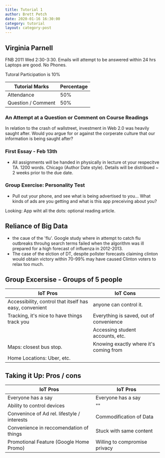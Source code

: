 ```yaml
---
title: Tutorial 1
author: Brett Petch
date: 2020-01-16 16:30:00
category: tutorial
layout: category-post
---
```


## Virginia Parnell
FNB 2011 Wed 2:30-3:30.
Emails will attempt to be answered within 24 hrs
Laptops are good. No Phones.

Tutoral Participation is 10%

| Tutorial Marks     | Percentage |
|--------------------|------------|
| Attendance         | 50%        |
| Question / Comment | 50%        |

### An Attempt at a Question or Comment on Course Readings
In relation to the crash of wallstreet, investment in Web 2.0 was heavily saught after. Would you argue for or against the corperate culture that our information is being saught after?

### First Essay - Feb 13th
- All assignments will be handed in physically in lecture ot your respecitve TA. 1200 words. Chicago (Author Date style). Details will be distribued ~ 2 weeks prior to the due date.

### Group Exercise: Personality Test
- Pull out your phone, and see what is being advertised to you... What kinds of ads are you getting and what is this app preceiving about you?

Looking: App wiht all the dots: optional reading article. 

## Reliance of Big Data 
- the caue of the 'flu'. Google study where in attempt to catch flu outbreaks throuhg search terms failed when the algorithm was ill prepared for a high forecast of influenza in 2012-2013. 
- The case of the elction of DT, despite pollster forecasts claiming clinton would obtain victory within 70-99% may have caused Clinton voters to relax too much.

## Group Excersise - Groups of 5 people

|IoT Pros                                                 |IoT Cons                                                       |
|---------------------------------------------------------|---------------------------------------------------------------|
| Accessibility, control that itself has easy, convenient | anyone can control it.                                        |
| Tracking, it's nice to have things track you            | Everything is saved, out of convenience                       |
|                                                         | Accessing student accounts, etc.                              |
| Maps: closest bus stop.                                 | Knowing exactly where it's coming from                        |
| Home Locations: Uber, etc.                              |                                                               |

## Taking it Up: Pros / cons

| IoT Pros                                    | IoT Pros                      |
|---------------------------------------------|-------------------------------|
| Everyone has a say                          | Everyone has a say            |
| Ability to control devices                  | ""                            |
| Convenince of Ad rel. lifestyle / interests | Commodification of Data       |
| Convenience in reccomendation of things     | Stuck with same content       |
| Promotional Feature (Google Home Promo)     | Willing to compromise privacy |
